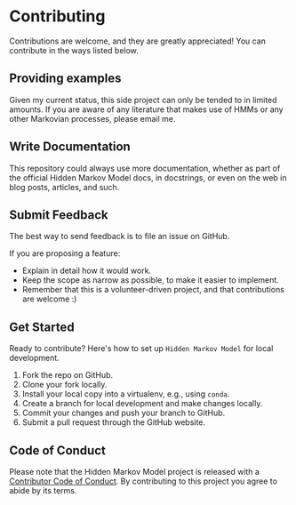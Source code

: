 # Contributing

Contributions are welcome, and they are greatly appreciated! You can contribute in the ways listed below.

## Providing examples

Given my current status, this side project can only be tended to in limited amounts. If you are aware of any literature that makes use of HMMs or any other Markovian processes, please email me.

## Write Documentation

This repository could always use more documentation, whether as part of the
official Hidden Markov Model docs, in docstrings, or even on the web in blog posts,
articles, and such.

## Submit Feedback

The best way to send feedback is to file an issue on GitHub.

If you are proposing a feature:

- Explain in detail how it would work.
- Keep the scope as narrow as possible, to make it easier to implement.
- Remember that this is a volunteer-driven project, and that contributions
  are welcome :)

## Get Started

Ready to contribute? Here's how to set up `Hidden Markov Model` for local development.

1. Fork the repo on GitHub.
2. Clone your fork locally.
3. Install your local copy into a virtualenv, e.g., using `conda`.
4. Create a branch for local development and make changes locally.
5. Commit your changes and push your branch to GitHub.
6. Submit a pull request through the GitHub website.

## Code of Conduct

Please note that the Hidden Markov Model project is released with a [Contributor Code of Conduct](CONDUCT.md). By contributing to this project you agree to abide by its terms.
